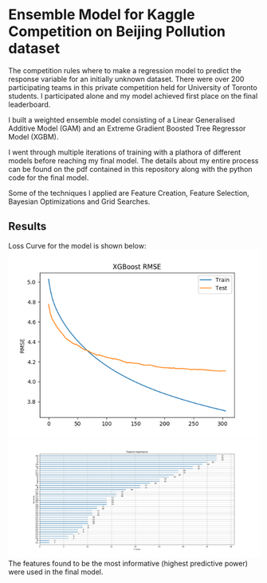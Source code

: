 # Ensemble Model for Kaggle Competition on Beijing Pollution dataset
The competition rules where to make a regression model to predict the response variable for an initially unknown dataset. There were over 200 participating teams in this private competition held for University of Toronto students. I participated alone and my model achieved first place on the final leaderboard.

I built a weighted ensemble model consisting of a Linear Generalised Additive Model (GAM) and an Extreme Gradient Boosted Tree Regressor Model (XGBM). 

I went through multiple iterations of training with a plathora of different models before reaching my final model. The details about my entire process can be found on the pdf contained in this repository along with the python code for the final model.

Some of the techniques I applied are Feature Creation, Feature Selection, Bayesian Optimizations and Grid Searches.

## Results

Loss Curve for the model is shown below:
![](https://github.com/saihiel/Ensemble_Regression_Kaggle/blob/master/Learning_curves.png)
![](https://github.com/saihiel/Ensemble_Regression_Kaggle/blob/master/New%20Feature%20Importance.png)
The features found to be the most informative (highest predictive power) were used in the final model.
